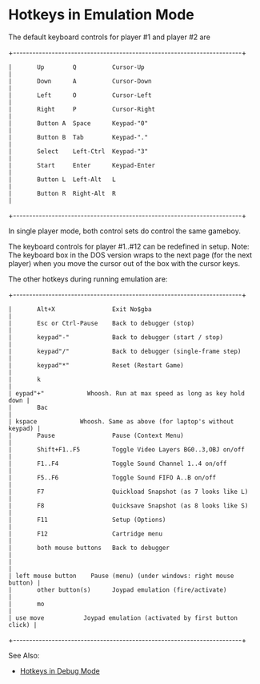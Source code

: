 # Hotkeys in Emulation Mode


The default keyboard controls for player #1 and player #2 are

+-----------------------------------------------------------------------+
```
|       Up        Q          Cursor-Up                                  |
|       Down      A          Cursor-Down                                |
|       Left      O          Cursor-Left                                |
|       Right     P          Cursor-Right                               |
|       Button A  Space      Keypad-"0"                                 |
|       Button B  Tab        Keypad-"."                                 |
|       Select    Left-Ctrl  Keypad-"3"                                 |
|       Start     Enter      Keypad-Enter                               |
|       Button L  Left-Alt   L                                          |
|       Button R  Right-Alt  R                                          |
```
+-----------------------------------------------------------------------+

In single player mode, both control sets do control the same gameboy.

The keyboard controls for player #1..#12 can be redefined in setup.
Note: The keyboard box in the DOS version wraps to the next page (for
the next player) when you move the cursor out of the box with the cursor
keys.

The other hotkeys during running emulation are:

+-----------------------------------------------------------------------+
```
|       Alt+X                Exit No$gba                                |
|       Esc or Ctrl-Pause    Back to debugger (stop)                    |
|       keypad"-"            Back to debugger (start / stop)            |
|       keypad"/"            Back to debugger (single-frame step)       |
|       keypad"*"            Reset (Restart Game)                       |
|       k                                                               |
| eypad"+"            Whoosh. Run at max speed as long as key hold down |
|       Bac                                                             |
| kspace            Whoosh. Same as above (for laptop's without keypad) |
|       Pause                Pause (Context Menu)                       |
|       Shift+F1..F5         Toggle Video Layers BG0..3,OBJ on/off      |
|       F1..F4               Toggle Sound Channel 1..4 on/off           |
|       F5..F6               Toggle Sound FIFO A..B on/off              |
|       F7                   Quickload Snapshot (as 7 looks like L)     |
|       F8                   Quicksave Snapshot (as 8 looks like S)     |
|       F11                  Setup (Options)                            |
|       F12                  Cartridge menu                             |
|       both mouse buttons   Back to debugger                           |
|                                                                       |
| left mouse button    Pause (menu) (under windows: right mouse button) |
|       other button(s)      Joypad emulation (fire/activate)           |
|       mo                                                              |
| use move           Joypad emulation (activated by first button click) |
```
+-----------------------------------------------------------------------+


See Also:
- [Hotkeys in Debug Mode](./hotkeysindebugmode.md)



